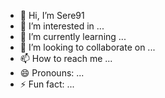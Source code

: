 - 👋 Hi, I’m Sere91
- 👀 I’m interested in ...
- 🌱 I’m currently learning ...
- 💞️ I’m looking to collaborate on ...
- 📫 How to reach me ...
- 😄 Pronouns: ...
- ⚡ Fun fact: ...

<!---
serenasbagliata/serenasbagliata is a ✨ special ✨ repository because its `README.md` (this file) appears on your GitHub profile.
You can click the Preview link to take a look at your changes.
--->
